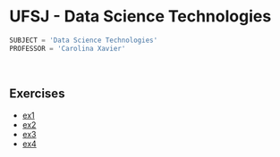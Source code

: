 # UFSJ - Data Science Technologies

```py
SUBJECT = 'Data Science Technologies'
PROFESSOR = 'Carolina Xavier'
```

&nbsp;

## Exercises

- [ex1](./ex1)
- [ex2](./ex2)
- [ex3](./ex3)
- [ex4](./ex4)
